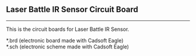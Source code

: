 ## Laser Battle IR Sensor Circuit Board ##
----------
This is the circuit boards for Laser Battle IR Sensor.  

*.brd (electronic board made with Cadsoft Eagle)  
*.sch (electronic scheme made with Cadsoft Eagle)
